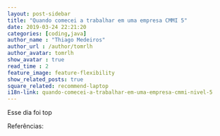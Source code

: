 ```yaml
---
layout: post-sidebar
title: "Quando comecei a trabalhar em uma empresa CMMI 5"
date: 2019-03-24 22:21:20
categories: [coding,java]
author_name : "Thiago Medeiros"
author_url : /author/tomrlh
author_avatar: tomrlh
show_avatar : true
read_time : 2
feature_image: feature-flexibility
show_related_posts: true
square_related: recommend-laptop
i18n-link: quando-comecei-a-trabalhar-em-uma-empresa-cmmi-nivel-5
---
```






Esse dia foi top

Referências:

